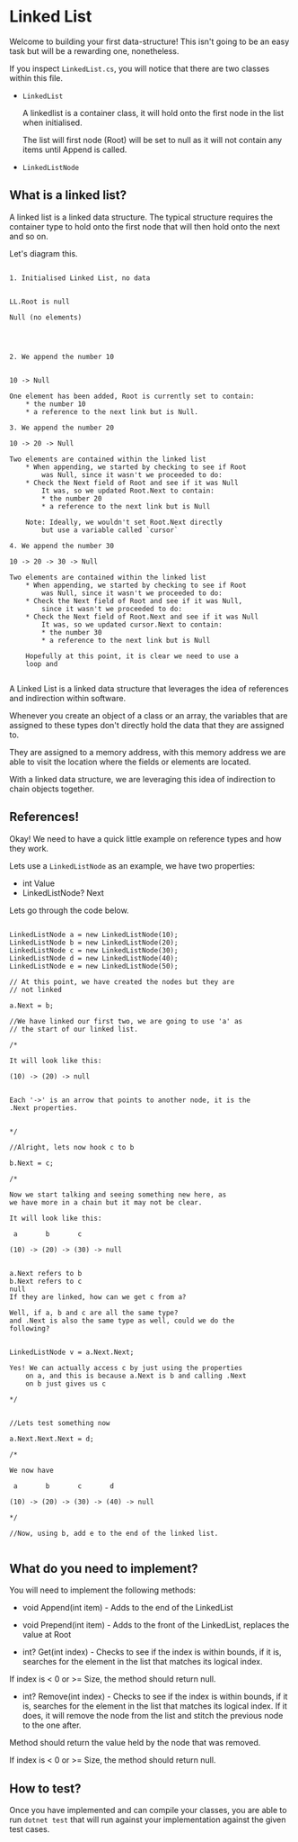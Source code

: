 # Linked List

Welcome to building your first data-structure! This isn't going
to be an easy task but will be a rewarding one, nonetheless.

If you inspect `LinkedList.cs`, you will notice that
there are two classes within this file.

* `LinkedList`

    A linkedlist is a container class, it will hold onto
    the first node in the list when initialised.

    The list will first node (Root) will be set to null
    as it will not contain any items until Append is called.



* `LinkedListNode`


## What is a linked list?

A linked list is a linked data structure. The typical structure
requires the container type to hold onto the first node
that will then hold onto the next and so on.

Let's diagram this.

```

1. Initialised Linked List, no data


LL.Root is null

Null (no elements)




2. We append the number 10


10 -> Null

One element has been added, Root is currently set to contain:
    * the number 10
    * a reference to the next link but is Null.

3. We append the number 20

10 -> 20 -> Null

Two elements are contained within the linked list
    * When appending, we started by checking to see if Root
        was Null, since it wasn't we proceeded to do:
    * Check the Next field of Root and see if it was Null
        It was, so we updated Root.Next to contain:
        * the number 20
        * a reference to the next link but is Null

    Note: Ideally, we wouldn't set Root.Next directly
        but use a variable called `cursor`

4. We append the number 30

10 -> 20 -> 30 -> Null

Two elements are contained within the linked list
    * When appending, we started by checking to see if Root
        was Null, since it wasn't we proceeded to do:
    * Check the Next field of Root and see if it was Null,
        since it wasn't we proceeded to do:
    * Check the Next field of Root.Next and see if it was Null
        It was, so we updated cursor.Next to contain:
        * the number 30
        * a reference to the next link but is Null

    Hopefully at this point, it is clear we need to use a
    loop and


```

A Linked List is a linked data structure that leverages
the idea of references and indirection within software.

Whenever you create an object of a class or an array, the
variables that are assigned to these types don't directly
hold the data that they are assigned to.

They are assigned to a memory address, with this memory address
we are able to visit the location where the fields or elements
are located.

With a linked data structure, we are leveraging this idea
of indirection to chain objects together.

## References!

Okay! We need to have a quick little example on reference types
and how they work.

Lets use a `LinkedListNode` as an example, we have two properties:

* int Value
* LinkedListNode? Next

Lets go through the code below.

```

LinkedListNode a = new LinkedListNode(10);
LinkedListNode b = new LinkedListNode(20);
LinkedListNode c = new LinkedListNode(30);
LinkedListNode d = new LinkedListNode(40);
LinkedListNode e = new LinkedListNode(50);

// At this point, we have created the nodes but they are
// not linked

a.Next = b;

//We have linked our first two, we are going to use 'a' as
// the start of our linked list.

/*

It will look like this:

(10) -> (20) -> null


Each '->' is an arrow that points to another node, it is the
.Next properties.


*/

//Alright, lets now hook c to b

b.Next = c;

/*

Now we start talking and seeing something new here, as
we have more in a chain but it may not be clear.

It will look like this:

 a       b       c

(10) -> (20) -> (30) -> null


a.Next refers to b
b.Next refers to c
null
If they are linked, how can we get c from a?

Well, if a, b and c are all the same type?
and .Next is also the same type as well, could we do the
following?


LinkedListNode v = a.Next.Next;

Yes! We can actually access c by just using the properties
    on a, and this is because a.Next is b and calling .Next
    on b just gives us c

*/


//Lets test something now

a.Next.Next.Next = d;

/*

We now have

 a       b       c       d

(10) -> (20) -> (30) -> (40) -> null

*/

//Now, using b, add e to the end of the linked list.


```


## What do you need to implement?

You will need to implement the following methods:

* void Append(int item) - Adds to the end of the LinkedList
* void Prepend(int item) - Adds to the front of the LinkedList, replaces the value at Root

* int? Get(int index) - Checks to see if the index is within bounds, if it is, searches for the element in the list that matches its
logical index.

If index is < 0 or >= Size, the method should return null.

* int? Remove(int index) - Checks to see if the index is within bounds, if it is, searches for the element in the list that matches its logical index. If it does, it will remove the node from
the list and stitch the previous node to the one after.

Method should return the value held by the node that was removed.

If index is < 0 or >= Size, the method should return null.

## How to test?

Once you have implemented and can compile your classes, you are
able to run `dotnet test` that will run against your implementation
against the given test cases.
